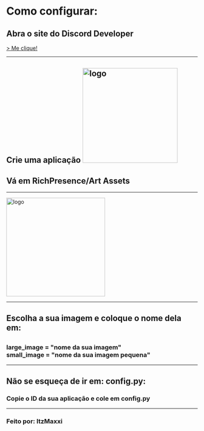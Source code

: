 # Como configurar:

## Abra o site do Discord Developer
<a class="dsc-red" href="https://discord.com/developers/applications">> Me clique!</a>
<hr>
<h2> Crie uma aplicação

<img style="border-radius:0%" src="https://cdn.discordapp.com/attachments/967865025698078872/969045572227063838/unknown.png" alt="logo" width="250px">

## Vá em RichPresence/Art Assets
<hr>
<img style="border-radius:0%" src="https://cdn.discordapp.com/attachments/967865025698078872/969045963664658472/unknown.png" alt="logo" width="260px">
<hr>
<h2> Escolha a sua imagem e coloque o nome dela em: <h2>
<h3>large_image = "nome da sua imagem" <br> small_image = "nome da sua imagem pequena"
<hr>
<h2> Não se esqueça de ir em: <b>config.py</b>:
<h3> Copie o ID da sua aplicação e cole em <b>config.py</b>
<hr>
<h3> Feito por: ItzMaxxi
